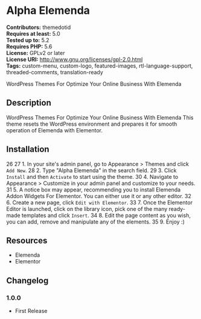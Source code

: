 # Alpha Elemenda

**Contributors:** themedotid \
**Requires at least:** 5.0 \
**Tested up to:** 5.2 \
**Requires PHP:** 5.6 \
**License:** GPLv2 or later \
**License URI:** http://www.gnu.org/licenses/gpl-2.0.html \
**Tags:** custom-menu, custom-logo, featured-images, rtl-language-support, threaded-comments, translation-ready


WordPress Themes For Optimize Your Online Business With Elemenda

## Description

WordPress Themes For Optimize Your Online Business With Elemenda
This theme resets the WordPress environment and prepares it for smooth operation of Elemenda with Elementor.

## Installation

26
27	1. In your site's admin panel, go to Appearance > Themes and click `Add New`.
28	2. Type "Alpha Elemenda" in the search field.
29	3. Click `Install` and then `Activate` to start using the theme.
30	4. Navigate to Appearance > Customize in your admin panel and customize to your needs.
31	5. A notice box may appear, recommending you to install Elemenda Addon Widgets For Elementor. You can either use it or any other editor.
32	6. Create a new page, click `Edit with Elementor`.
33	7. Once the Elementor Editor is launched, click on the library icon, pick one of the many ready-made templates and click `Insert`.
34	8. Edit the page content as you wish, you can add, remove and manipulate any of the elements.
35	9. Enjoy :)

## Resources

* Elemenda
* Elementor

## Changelog

### 1.0.0

* First Release
